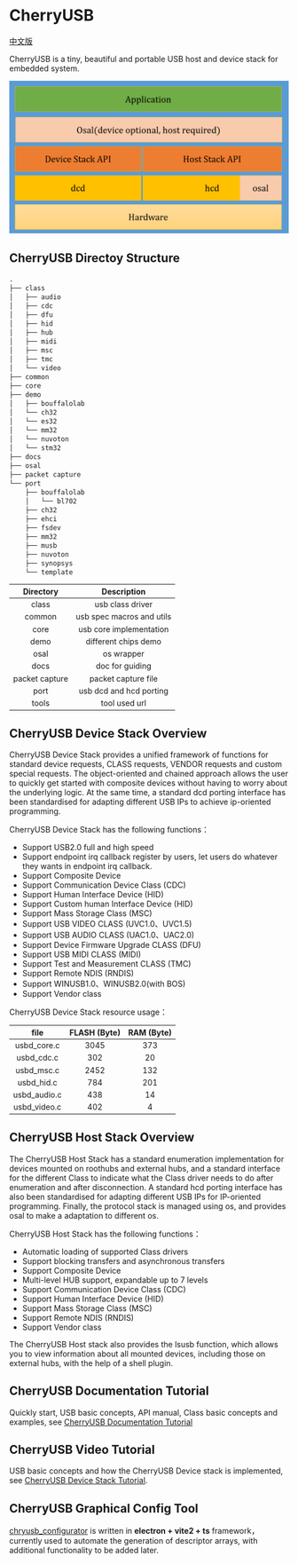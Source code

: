 # CherryUSB

[中文版](./README_zh.md)

CherryUSB is a tiny, beautiful and portable USB host and device stack for embedded system.

![CherryUSB](./docs/asserts/usb_outline.png)

## CherryUSB Directoy Structure

```
.
├── class
│   ├── audio
│   ├── cdc
│   ├── dfu
│   ├── hid
│   ├── hub
│   ├── midi
│   ├── msc
│   ├── tmc
│   └── video
├── common
├── core
├── demo
│   ├── bouffalolab
│   └── ch32
│   └── es32
│   └── mm32
│   └── nuvoton
│   └── stm32
├── docs
├── osal
├── packet capture
└── port
    ├── bouffalolab
    │   └── bl702
    ├── ch32
    ├── ehci
    ├── fsdev
    ├── mm32
    ├── musb
    ├── nuvoton
    ├── synopsys
    └── template
```

|   Directory       |  Description            |
|:-------------:|:---------------------------:|
|class          |  usb class driver           |
|common         |  usb spec macros and utils  |
|core           |  usb core implementation  |
|demo           |  different chips demo     |
|osal           |  os wrapper              |
|docs           |  doc for guiding         |
|packet capture |  packet capture file     |
|port           |  usb dcd and hcd porting |
|tools           |  tool used url          |

## CherryUSB Device Stack Overview

CherryUSB Device Stack provides a unified framework of functions for standard device requests, CLASS requests, VENDOR requests and custom special requests. The object-oriented and chained approach allows the user to quickly get started with composite devices without having to worry about the underlying logic. At the same time, a standard dcd porting interface has been standardised for adapting different USB IPs to achieve ip-oriented programming.

CherryUSB Device Stack has the following functions：

- Support USB2.0 full and high speed
- Support endpoint irq callback register by users, let users do whatever they wants in endpoint irq callback.
- Support Composite Device
- Support Communication Device Class (CDC)
- Support Human Interface Device (HID)
- Support Custom human Interface Device (HID)
- Support Mass Storage Class (MSC)
- Support USB VIDEO CLASS (UVC1.0、UVC1.5)
- Support USB AUDIO CLASS (UAC1.0、UAC2.0)
- Support Device Firmware Upgrade CLASS (DFU)
- Support USB MIDI CLASS (MIDI)
- Support Test and Measurement CLASS (TMC)
- Support Remote NDIS (RNDIS)
- Support WINUSB1.0、WINUSB2.0(with BOS)
- Support Vendor class

CherryUSB Device Stack resource usage：

|   file      |  FLASH (Byte)  |  RAM (Byte)  |
|:-----------:|:--------------:|:------------:|
|usbd_core.c  |  3045          | 373          |
|usbd_cdc.c   |  302           | 20           |
|usbd_msc.c   |  2452          | 132          |
|usbd_hid.c   |  784           | 201          |
|usbd_audio.c |  438           | 14           |
|usbd_video.c |  402           | 4            |

## CherryUSB Host Stack Overview

The CherryUSB Host Stack has a standard enumeration implementation for devices mounted on roothubs and external hubs, and a standard interface for the different Class to indicate what the Class driver needs to do after enumeration and after disconnection. A standard hcd porting interface has also been standardised for adapting different USB IPs for IP-oriented programming. Finally, the protocol stack is managed using os, and provides osal to make a adaptation to different os.

CherryUSB Host Stack has the following functions：

- Automatic loading of supported Class drivers
- Support blocking transfers and asynchronous transfers
- Support Composite Device
- Multi-level HUB support, expandable up to 7 levels
- Support Communication Device Class (CDC)
- Support Human Interface Device (HID)
- Support Mass Storage Class (MSC)
- Support Remote NDIS (RNDIS)
- Support Vendor class

The CherryUSB Host stack also provides the lsusb function, which allows you to view information about all mounted devices, including those on external hubs, with the help of a shell plugin.

## CherryUSB Documentation Tutorial

Quickly start, USB basic concepts, API manual, Class basic concepts and examples, see [CherryUSB Documentation Tutorial](https://cherryusb.readthedocs.io/)

## CherryUSB Video Tutorial

USB basic concepts and how the CherryUSB Device stack is implemented, see [CherryUSB Device Stack Tutorial](https://www.bilibili.com/video/BV1Ef4y1t73d).

## CherryUSB Graphical Config Tool

[chryusb_configurator](https://github.com/Egahp/chryusb_configurator) is written in **electron + vite2 + ts** framework，currently used to automate the generation of descriptor arrays, with additional functionality to be added later.